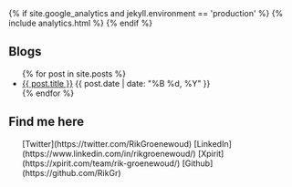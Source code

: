 <head>
{% if site.google_analytics and jekyll.environment == 'production' %}
{% include analytics.html %}
{% endif %}
</head>

## Blogs
<ul class="no-bullets">
  {% for post in site.posts %}
    <li>
      <a href="{{ post.url }}">{{ post.title }}</a> {{ post.date | date: "%B %d, %Y" }}
    </li>
  {% endfor %}
</ul>

## Find me here
<ul class="no-bullets">
[Twitter](https://twitter.com/RikGroenewoud)
[LinkedIn](https://www.linkedin.com/in/rikgroenewoud/)
[Xpirit](https://xpirit.com/team/rik-groenewoud/)
[Github](https://github.com/RikGr)
</ul>